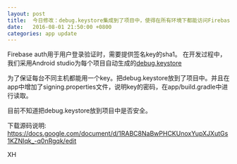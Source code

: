```yaml
---
layout: post
title:  今日修改：debug.keystore集成到了项目中，使得在所有环境下都能访问Firebase auth
date:   2016-08-01 21:50:00 +0800
categories: app update
---
```


Firebase auth用于用户登录验证时，需要提供签名key的sha1。
在开发过程中，我们采用Android studio为每个项目自动生成的[debug.keystore](https://developers.google.com/android/guides/client-auth)

为了保证每台不同主机都能用一个key。把debug.keystore放到了项目中。并且在app中增加了signing.properties文件，说明key的密码，在app/build.gradle中进行读取。

目前不知道把debug.keystore放到项目中是否安全。

下载源码说明:
https://docs.google.com/document/d/1RABC8NaBwPHCKUnoxYupXJXutGs1KZNIqk_-q0nRgqk/edit

XH
